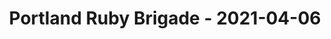 ---
layout: post
title: Portland Ruby Brigade - 2021-04-06
datetime: '2021-04-06 21:00:00 -0400'
name: Portland Ruby Brigade
external_url: https://www.meetup.com/Portland-Ruby-Brigade/events/kjvwrryccgbjb/
online_event: false
year_month: 2021-04
---